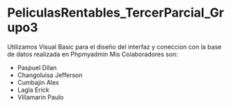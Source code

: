 # PeliculasRentables_TercerParcial_Grupo3
Utilizamos Visual Basic para el diseño del interfaz y coneccion con la base de datos realizada en Phpmyadmin
Mis Colaboradores son:
- Paspuel Dilan
- Changoluisa Jefferson
- Cumbajin Alex
- Lagla Erick
- Villamarin Paulo

